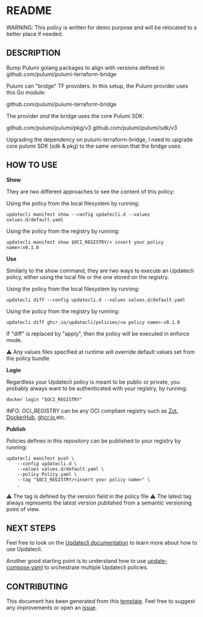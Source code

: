 # README

WARNING: This policy is written for demo purpose and will be relocated to a better place if needed.

## DESCRIPTION

Bump Pulumi golang packages to align with versions defined in github.com/pulumi/pulumi-terraform-bridge

Pulumi can "bridge" TF providers. In this setup, the Pulumi provider uses this Go module:

github.com/pulumi/pulumi-terraform-bridge

The provider *and* the bridge uses the core Pulumi SDK:

github.com/pulumi/pulumi/pkg/v3
github.com/pulumi/pulumi/sdk/v3

Upgrading the dependency on pulumi-terraform-bridge, I need to upgrade core pulumi SDK (sdk & pkg) to the same version that the bridge uses.


## HOW TO USE

**Show**

They are two different approaches to see the content of this policy:

Using the policy from the local filesystem by running:

	updatecli manifest show --config updatecli.d --values values.d/default.yaml

Using the policy from the registry by running:

    updatecli manifest show $OCI_REGISTRY/< insert your policy name>:v0.1.0


**Use**

Similarly to the show command, they are two ways to execute an Updatecli policy, either using the local file or the one stored on the registry.

Using the policy from the local filesystem by running:

    updatecli diff --config updatecli.d --values values.d/default.yaml

Using the policy from the registry by running:

    updatecli diff ghcr.io/updatecli/policies/<a policy name>:v0.1.0


If "diff" is replaced by "apply", then the policy will be executed in enforce mode.

⚠ Any values files specified at runtime will override default values set from the policy bundle

**Login**

Regardless your Updatecli policy is meant to be public or private, you probably always want to be authenticated with your registry, by running:

    docker login "$OCI_REGISTRY"

INFO: OCI_REGISTRY can be any OCI compliant registry such as [Zot](https://github.com/project-zot/zot), [DockerHub](https://hub.docker.com), [ghcr.io](https://ghcr.io),etc.

**Publish**

Policies defines in this repository can be published to your registry by running:

	updatecli manifest push \
		--config updatecli.d \
		--values values.d/default.yaml \
    	--policy Policy.yaml \
    	--tag "$OCI_REGISTRY/<insert your policy name>" \
		.

⚠ The tag is defined by the version field in the policy file
⚠ The latest tag always represents the latest version published from
a semantic versioning point of view.

## NEXT STEPS

Feel free to look on the [Updatecli documentation](https://updatecli.io) to learn more about how to use Updatecli.

Another good starting point is to understand how to use [update-compose.yaml](https://www.updatecli.io/docs/core/compose/) to orchestrate multiple Updatecli policies.

## CONTRIBUTING

This document has been generated from this [template](https://github.com/updatecli/updatecli/blob/main/pkg/core/scaffold/readme.go).
Feel free to suggest any improvements or open an [issue](https://github.com/updatecli/updatecli/issues).
